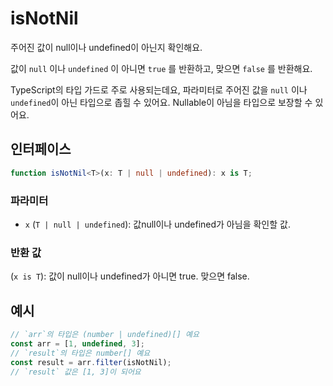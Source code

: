 # isNotNil

주어진 값이 null이나 undefined이 아닌지 확인해요.

값이 `null` 이나 `undefined` 이 아니면 `true` 를 반환하고, 맞으면 `false` 를 반환해요.

TypeScript의 타입 가드로 주로 사용되는데요, 파라미터로 주어진 값을 `null` 이나 `undefined`이 아닌 타입으로 좁힐 수 있어요. Nullable이 아님을 타입으로 보장할 수 있어요.

## 인터페이스

```typescript
function isNotNil<T>(x: T | null | undefined): x is T;
```

### 파라미터

- `x` (`T | null | undefined`): 값null이나 undefined가 아님을 확인할 값.

### 반환 값

(`x is T`): 값이 null이나 undefined가 아니면 true. 맞으면 false.

## 예시

```typescript
// `arr`의 타입은 (number | undefined)[] 예요
const arr = [1, undefined, 3];
// `result`의 타입은 number[] 예요
const result = arr.filter(isNotNil);
// `result` 값은 [1, 3]이 되어요
```
